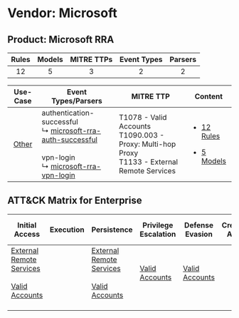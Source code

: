 Vendor: Microsoft
=================
Product: Microsoft RRA
----------------------
| Rules | Models | MITRE TTPs | Event Types | Parsers |
|:-----:|:------:|:----------:|:-----------:|:-------:|
|  12   |   5    |     3      |      2      |    2    |

|                Use-Case                | Event Types/Parsers                                                                                                                                                                                                              | MITRE TTP                                                                                            | Content                                                                                                   |
|:--------------------------------------:| -------------------------------------------------------------------------------------------------------------------------------------------------------------------------------------------------------------------------------- | ---------------------------------------------------------------------------------------------------- | --------------------------------------------------------------------------------------------------------- |
| [Other](../../../UseCases/uc_other.md) |  authentication-successful<br> ↳ [microsoft-rra-auth-successful](Parsers/parserContent_microsoft-rra-auth-successful.md)<br><br> vpn-login<br> ↳ [microsoft-rra-vpn-login](Parsers/parserContent_microsoft-rra-vpn-login.md)<br> | T1078 - Valid Accounts<br>T1090.003 - Proxy: Multi-hop Proxy<br>T1133 - External Remote Services<br> | [<ul><li>12 Rules</li></ul><ul><li>5 Models</li></ul>](Rules_Models/r_m_microsoft_microsoft_rra_Other.md) |

ATT&CK Matrix for Enterprise
----------------------------
| Initial Access                                                                                                                                   | Execution | Persistence                                                                                                                                      | Privilege Escalation                                                | Defense Evasion                                                     | Credential Access | Discovery | Lateral Movement | Collection | Command and Control                                                                                                                       | Exfiltration | Impact |
| ------------------------------------------------------------------------------------------------------------------------------------------------ | --------- | ------------------------------------------------------------------------------------------------------------------------------------------------ | ------------------------------------------------------------------- | ------------------------------------------------------------------- | ----------------- | --------- | ---------------- | ---------- | ----------------------------------------------------------------------------------------------------------------------------------------- | ------------ | ------ |
| [External Remote Services](https://attack.mitre.org/techniques/T1133)<br><br>[Valid Accounts](https://attack.mitre.org/techniques/T1078)<br><br> |           | [External Remote Services](https://attack.mitre.org/techniques/T1133)<br><br>[Valid Accounts](https://attack.mitre.org/techniques/T1078)<br><br> | [Valid Accounts](https://attack.mitre.org/techniques/T1078)<br><br> | [Valid Accounts](https://attack.mitre.org/techniques/T1078)<br><br> |                   |           |                  |            | [Proxy: Multi-hop Proxy](https://attack.mitre.org/techniques/T1090/003)<br><br>[Proxy](https://attack.mitre.org/techniques/T1090)<br><br> |              |        |